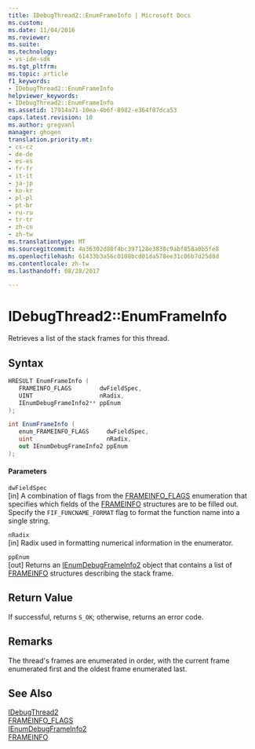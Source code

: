```yaml
---
title: IDebugThread2::EnumFrameInfo | Microsoft Docs
ms.custom: 
ms.date: 11/04/2016
ms.reviewer: 
ms.suite: 
ms.technology:
- vs-ide-sdk
ms.tgt_pltfrm: 
ms.topic: article
f1_keywords:
- IDebugThread2::EnumFrameInfo
helpviewer_keywords:
- IDebugThread2::EnumFrameInfo
ms.assetid: 17914a71-10ea-4b6f-8982-e364f87dca53
caps.latest.revision: 10
ms.author: gregvanl
manager: ghogen
translation.priority.mt:
- cs-cz
- de-de
- es-es
- fr-fr
- it-it
- ja-jp
- ko-kr
- pl-pl
- pt-br
- ru-ru
- tr-tr
- zh-cn
- zh-tw
ms.translationtype: MT
ms.sourcegitcommit: 4a36302d80f4bc397128e3838c9abf858a0b5fe8
ms.openlocfilehash: 61433b3a56c0108bcd01da578ee31c06b7d25d8d
ms.contentlocale: zh-tw
ms.lasthandoff: 08/28/2017

---
```

# <a name="idebugthread2enumframeinfo"></a>IDebugThread2::EnumFrameInfo
Retrieves a list of the stack frames for this thread.  
  
## <a name="syntax"></a>Syntax  
  
```cpp  
HRESULT EnumFrameInfo (   
   FRAMEINFO_FLAGS        dwFieldSpec,  
   UINT                   nRadix,  
   IEnumDebugFrameInfo2** ppEnum  
);  
```  
  
```csharp  
int EnumFrameInfo (   
   enum_FRAMEINFO_FLAGS     dwFieldSpec,  
   uint                     nRadix,  
   out IEnumDebugFrameInfo2 ppEnum  
);  
```  
  
#### <a name="parameters"></a>Parameters  
 `dwFieldSpec`  
 [in] A combination of flags from the [FRAMEINFO_FLAGS](../../../extensibility/debugger/reference/frameinfo-flags.md) enumeration that specifies which fields of the [FRAMEINFO](../../../extensibility/debugger/reference/frameinfo.md) structures are to be filled out. Specify the `FIF_FUNCNAME_FORMAT` flag to format the function name into a single string.  
  
 `nRadix`  
 [in] Radix used in formatting numerical information in the enumerator.  
  
 `ppEnum`  
 [out] Returns an [IEnumDebugFrameInfo2](../../../extensibility/debugger/reference/ienumdebugframeinfo2.md) object that contains a list of [FRAMEINFO](../../../extensibility/debugger/reference/frameinfo.md) structures describing the stack frame.  
  
## <a name="return-value"></a>Return Value  
 If successful, returns `S_OK`; otherwise, returns an error code.  
  
## <a name="remarks"></a>Remarks  
 The thread's frames are enumerated in order, with the current frame enumerated first and the oldest frame enumerated last.  
  
## <a name="see-also"></a>See Also  
 [IDebugThread2](../../../extensibility/debugger/reference/idebugthread2.md)   
 [FRAMEINFO_FLAGS](../../../extensibility/debugger/reference/frameinfo-flags.md)   
 [IEnumDebugFrameInfo2](../../../extensibility/debugger/reference/ienumdebugframeinfo2.md)   
 [FRAMEINFO](../../../extensibility/debugger/reference/frameinfo.md)
